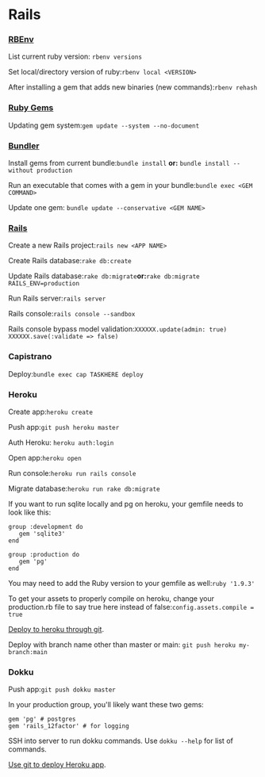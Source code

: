 # Rails

### [RBEnv](https://github.com/sstephenson/rbenv/)

List current ruby version: `rbenv versions`

Set local/directory version of ruby:`rbenv local <VERSION>`

After installing a gem that adds new binaries (new commands):`rbenv rehash`

### [Ruby Gems](http://docs.rubygems.org)

Updating gem system:`gem update --system --no-document`

### [Bundler](http://gembundler.com)

Install gems from current bundle:`bundle install` **or:** `bundle install --without production`

Run an executable that comes with a gem in your bundle:`bundle exec <GEM COMMAND>`

Update one gem: `bundle update --conservative <GEM NAME>`

### [Rails](http://guides.rubyonrails.org)

Create a new Rails project:`rails new <APP NAME>`

Create Rails database:`rake db:create`

Update Rails database:`rake db:migrate`**or:**`rake db:migrate RAILS_ENV=production`

Run Rails server:`rails server`

Rails console:`rails console --sandbox`

Rails console bypass model validation:`XXXXXX.update(admin: true) XXXXXX.save(:validate => false)`

### Capistrano

Deploy:`bundle exec cap TASKHERE deploy`

### Heroku

Create app:`heroku create`

Push app:`git push heroku master`

Auth Heroku: `heroku auth:login`

Open app:`heroku open`

Run console:`heroku run rails console`

Migrate database:`heroku run rake db:migrate`

If you want to run sqlite locally and pg on heroku, your gemfile needs to look like this:

```
group :development do
   gem 'sqlite3'
end

group :production do
   gem 'pg'
end
```

You may need to add the Ruby version to your gemfile as well:`ruby '1.9.3'`

To get your assets to properly compile on heroku, change your production.rb file to say true here instead of false:`config.assets.compile = true`

[Deploy to heroku through git](https://devcenter.heroku.com/articles/git).

Deploy with branch name other than master or main: `git push heroku my-branch:main`

### Dokku

Push app:`git push dokku master`

In your production group, you'll likely want these two gems:

```
gem 'pg' # postgres
gem 'rails_12factor' # for logging
```

SSH into server to run dokku commands. Use `dokku --help` for list of commands.

[Use git to deploy Heroku app](https://devcenter.heroku.com/articles/git).
